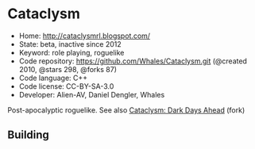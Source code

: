 # Cataclysm

- Home: http://cataclysmrl.blogspot.com/
- State: beta, inactive since 2012
- Keyword: role playing, roguelike
- Code repository: https://github.com/Whales/Cataclysm.git (@created 2010, @stars 298, @forks 87)
- Code language: C++
- Code license: CC-BY-SA-3.0
- Developer: Alien-AV, Daniel Dengler, Whales

Post-apocalyptic roguelike.
See also [Cataclysm: Dark Days Ahead](cataclysm_dark_days_ahead.md) (fork)

## Building
